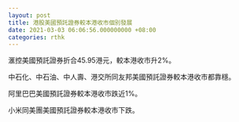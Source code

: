 ```yaml
---
layout: post
title: 港股美國預託證券較本港收市個別發展
date: 2021-03-03 06:06:56.000000000 +08:00
categories: rthk
---
```


滙控美國預託證券折合45.95港元，較本港收市升2%。

中石化、中石油、中人壽、港交所同友邦美國預託證券較本港收市都靠穩。

阿里巴巴美國預託證券較本港收市跌近1%。

小米同美團美國預託證券較本港收市下跌。
